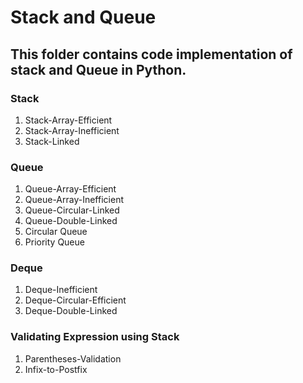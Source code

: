 # Stack and Queue

## This folder contains code implementation of stack and Queue in Python.

### Stack
1. Stack-Array-Efficient
2. Stack-Array-Inefficient
3. Stack-Linked

### Queue
1. Queue-Array-Efficient
2. Queue-Array-Inefficient
3. Queue-Circular-Linked
4. Queue-Double-Linked
5. Circular Queue
6. Priority Queue

### Deque
1. Deque-Inefficient
2. Deque-Circular-Efficient
3. Deque-Double-Linked

### Validating Expression using Stack
1. Parentheses-Validation
2. Infix-to-Postfix

